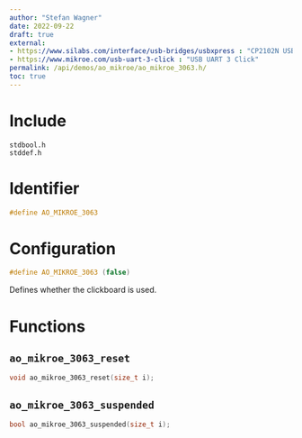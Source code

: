 ```yaml
---
author: "Stefan Wagner"
date: 2022-09-22
draft: true
external:
- https://www.silabs.com/interface/usb-bridges/usbxpress : "CP2102N USBXpress USB Bridges"
- https://www.mikroe.com/usb-uart-3-click : "USB UART 3 Click"
permalink: /api/demos/ao_mikroe/ao_mikroe_3063.h/
toc: true
---
```


# Include

`stdbool.h` <br/>
`stddef.h`

# Identifier

```c
#define AO_MIKROE_3063
```

# Configuration

```c
#define AO_MIKROE_3063 (false)
```

Defines whether the clickboard is used.

# Functions

## `ao_mikroe_3063_reset`

```c
void ao_mikroe_3063_reset(size_t i);
```

## `ao_mikroe_3063_suspended`

```c
bool ao_mikroe_3063_suspended(size_t i);
```
